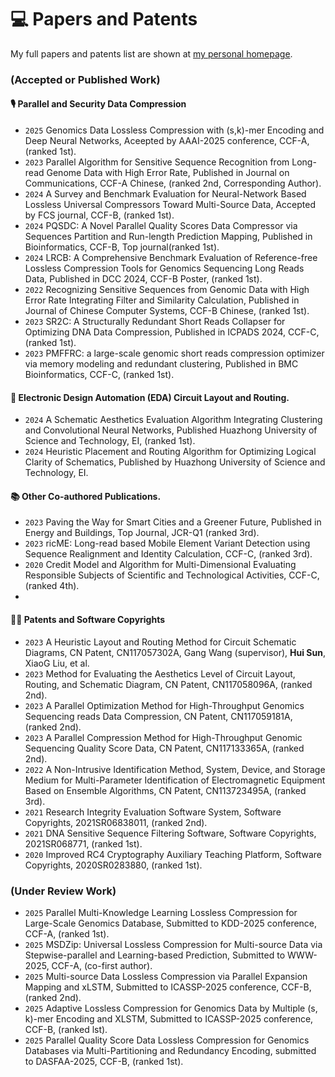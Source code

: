 
# 💻 Papers and Patents

My full papers and patents list are shown at [my personal homepage](https://fahaihi.github.io).
### (Accepted or Published Work)
#### 🎙 Parallel and Security Data Compression 
- ``2025`` Genomics Data Lossless Compression with (s,k)-mer Encoding and Deep Neural Networks, Aceepted by AAAI-2025 conference, CCF-A, (ranked 1st).
- ``2023`` Parallel Algorithm for Sensitive Sequence Recognition from Long-read Genome Data with High Error Rate, Published in Journal on Communications, CCF-A Chinese, (ranked 2nd, Corresponding Author).
- ``2024`` A Survey and Benchmark Evaluation for Neural-Network Based Lossless Universal Compressors Toward Multi-Source Data, Accepted by FCS journal, CCF-B, (ranked 1st).
- ``2024`` PQSDC: A Novel Parallel Quality Scores Data Compressor via Sequences Partition and Run-length Prediction Mapping, Published in Bioinformatics, CCF-B, Top journal(ranked 1st).
- ``2024`` LRCB: A Comprehensive Benchmark Evaluation of Reference-free Lossless Compression Tools for Genomics Sequencing Long Reads Data, Published in DCC 2024, CCF-B Poster, (ranked 1st).
- ``2022`` Recognizing Sensitive Sequences from Genomic Data with High Error Rate Integrating Filter and Similarity Calculation, Published in Journal of Chinese Computer Systems, CCF-B Chinese, (ranked 1st).
- ``2023`` SR2C: A Structurally Redundant Short Reads Collapser for Optimizing DNA Data Compression, Published in ICPADS 2024, CCF-C, (ranked 1st).
- ``2023`` PMFFRC: a large-scale genomic short reads compression optimizer via memory modeling and redundant clustering, Published in BMC Bioinformatics, CCF-C, (ranked 1st).

#### 👄 Electronic Design Automation (EDA) Circuit Layout and Routing.
- ``2024`` A Schematic Aesthetics Evaluation Algorithm Integrating Clustering and Convolutional Neural Networks, Published Huazhong University of Science and Technology, EI, (ranked 1st).
- ``2024`` Heuristic Placement and Routing Algorithm for Optimizing Logical Clarity of Schematics, Published by Huazhong University of Science and Technology, EI.

#### 📚 Other Co-authored Publications.  
- ``2023`` Paving the Way for Smart Cities and a Greener Future, Published in Energy and Buildings, Top Journal, JCR-Q1 (ranked 3rd).
- ``2023`` ricME: Long-read based Mobile Element Variant Detection using Sequence Realignment and Identity Calculation, CCF-C, (ranked 3rd).
- ``2020`` Credit Model and Algorithm for Multi-Dimensional Evaluating Responsible Subjects of Scientific and Technological Activities, CCF-C, (ranked 4th).
- 
#### 🧑‍🎨 Patents and Software Copyrights
- ``2023`` A Heuristic Layout and Routing Method for Circuit Schematic Diagrams, CN Patent, CN117057302A, Gang Wang (supervisor), **Hui Sun**, XiaoG Liu, et al. 
- ``2023`` Method for Evaluating the Aesthetics Level of Circuit Layout, Routing, and Schematic Diagram, CN Patent, CN117058096A, (ranked 2nd). 
- ``2023`` A Parallel Optimization Method for High-Throughput Genomics Sequencing reads Data Compression, CN Patent, CN117059181A, (ranked 2nd). 
- ``2023`` A Parallel Compression Method for High-Throughput Genomic Sequencing Quality Score Data, CN Patent, CN117133365A, (ranked 2nd). 
- ``2022`` A Non-Intrusive Identification Method, System, Device, and Storage Medium for Multi-Parameter Identification of Electromagnetic Equipment Based on Ensemble Algorithms, CN Patent, CN113723495A, (ranked 3rd). 
- ``2021`` Research Integrity Evaluation Software System, Software Copyrights, 2021SR06838011, (ranked 2nd).
- ``2021`` DNA Sensitive Sequence Filtering Software, Software Copyrights, 2021SR068771, (ranked 1st).
- ``2020`` Improved RC4 Cryptography Auxiliary Teaching Platform, Software Copyrights, 2020SR0283880, (ranked 1st).

### (Under Review Work)
- ``2025`` Parallel Multi-Knowledge Learning Lossless Compression for Large-Scale Genomics Database, Submitted to KDD-2025 conference, CCF-A, (ranked 1st).
- ``2025`` MSDZip: Universal Lossless Compression for Multi-source Data via Stepwise-parallel and Learning-based Prediction, Submitted to WWW-2025, CCF-A, (co-first author).
- ``2025`` Multi-source Data Lossless Compression via Parallel Expansion Mapping and xLSTM, Submitted to ICASSP-2025 conference, CCF-B, (ranked 2nd).
- ``2025`` Adaptive Lossless Compression for Genomics Data by Multiple (s, k)-mer Encoding and XLSTM, Submitted to ICASSP-2025 conference, CCF-B, (ranked lst).
- ``2025`` Parallel Quality Score Data Lossless Compression for Genomics Databases via Multi-Partitioning and Redundancy Encoding, submitted to DASFAA-2025, CCF-B, (ranked 1st).
